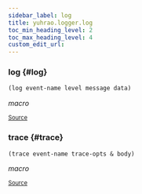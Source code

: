 ```yaml
---
sidebar_label: log
title: yuhrao.logger.log
toc_min_heading_level: 2
toc_max_heading_level: 4
custom_edit_url:
---
```






### log {#log}
``` clojure
(log event-name level message data)
```


*macro*

<p><sub><a href="https://github.com/yuhrao/big-bang/blob/main//src/yuhrao/logger/log.clj#L4-L8">Source</a></sub></p>

### trace {#trace}
``` clojure
(trace event-name trace-opts & body)
```




*macro*

<p><sub><a href="https://github.com/yuhrao/big-bang/blob/main//src/yuhrao/logger/log.clj#L10-L25">Source</a></sub></p>
